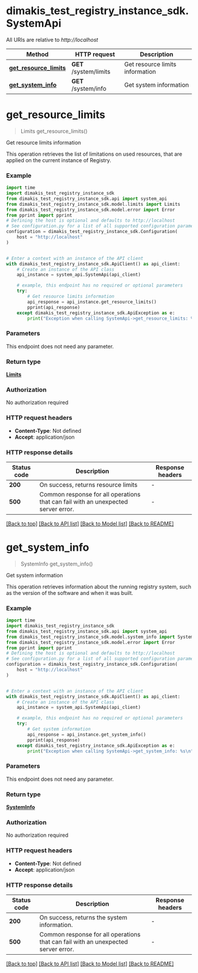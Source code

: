 # dimakis_test_registry_instance_sdk.SystemApi

All URIs are relative to *http://localhost*

Method | HTTP request | Description
------------- | ------------- | -------------
[**get_resource_limits**](SystemApi.md#get_resource_limits) | **GET** /system/limits | Get resource limits information
[**get_system_info**](SystemApi.md#get_system_info) | **GET** /system/info | Get system information


# **get_resource_limits**
> Limits get_resource_limits()

Get resource limits information

This operation retrieves the list of limitations on used resources, that are applied on the current instance of Registry.

### Example


```python
import time
import dimakis_test_registry_instance_sdk
from dimakis_test_registry_instance_sdk.api import system_api
from dimakis_test_registry_instance_sdk.model.limits import Limits
from dimakis_test_registry_instance_sdk.model.error import Error
from pprint import pprint
# Defining the host is optional and defaults to http://localhost
# See configuration.py for a list of all supported configuration parameters.
configuration = dimakis_test_registry_instance_sdk.Configuration(
    host = "http://localhost"
)


# Enter a context with an instance of the API client
with dimakis_test_registry_instance_sdk.ApiClient() as api_client:
    # Create an instance of the API class
    api_instance = system_api.SystemApi(api_client)

    # example, this endpoint has no required or optional parameters
    try:
        # Get resource limits information
        api_response = api_instance.get_resource_limits()
        pprint(api_response)
    except dimakis_test_registry_instance_sdk.ApiException as e:
        print("Exception when calling SystemApi->get_resource_limits: %s\n" % e)
```


### Parameters
This endpoint does not need any parameter.

### Return type

[**Limits**](Limits.md)

### Authorization

No authorization required

### HTTP request headers

 - **Content-Type**: Not defined
 - **Accept**: application/json


### HTTP response details

| Status code | Description | Response headers |
|-------------|-------------|------------------|
**200** | On success, returns resource limits |  -  |
**500** | Common response for all operations that can fail with an unexpected server error. |  -  |

[[Back to top]](#) [[Back to API list]](../README.md#documentation-for-api-endpoints) [[Back to Model list]](../README.md#documentation-for-models) [[Back to README]](../README.md)

# **get_system_info**
> SystemInfo get_system_info()

Get system information

This operation retrieves information about the running registry system, such as the version of the software and when it was built.

### Example


```python
import time
import dimakis_test_registry_instance_sdk
from dimakis_test_registry_instance_sdk.api import system_api
from dimakis_test_registry_instance_sdk.model.system_info import SystemInfo
from dimakis_test_registry_instance_sdk.model.error import Error
from pprint import pprint
# Defining the host is optional and defaults to http://localhost
# See configuration.py for a list of all supported configuration parameters.
configuration = dimakis_test_registry_instance_sdk.Configuration(
    host = "http://localhost"
)


# Enter a context with an instance of the API client
with dimakis_test_registry_instance_sdk.ApiClient() as api_client:
    # Create an instance of the API class
    api_instance = system_api.SystemApi(api_client)

    # example, this endpoint has no required or optional parameters
    try:
        # Get system information
        api_response = api_instance.get_system_info()
        pprint(api_response)
    except dimakis_test_registry_instance_sdk.ApiException as e:
        print("Exception when calling SystemApi->get_system_info: %s\n" % e)
```


### Parameters
This endpoint does not need any parameter.

### Return type

[**SystemInfo**](SystemInfo.md)

### Authorization

No authorization required

### HTTP request headers

 - **Content-Type**: Not defined
 - **Accept**: application/json


### HTTP response details

| Status code | Description | Response headers |
|-------------|-------------|------------------|
**200** | On success, returns the system information. |  -  |
**500** | Common response for all operations that can fail with an unexpected server error. |  -  |

[[Back to top]](#) [[Back to API list]](../README.md#documentation-for-api-endpoints) [[Back to Model list]](../README.md#documentation-for-models) [[Back to README]](../README.md)

